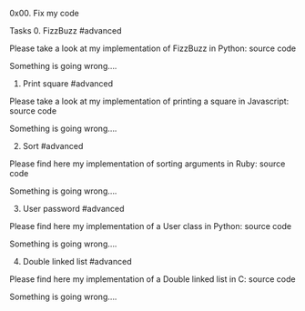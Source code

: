 0x00. Fix my code

Tasks
0. FizzBuzz
#advanced

Please take a look at my implementation of FizzBuzz in Python: source code

Something is going wrong….


1. Print square
#advanced

Please take a look at my implementation of printing a square in Javascript: source code

Something is going wrong….


2. Sort
#advanced

Please find here my implementation of sorting arguments in Ruby: source code

Something is going wrong….


3. User password
#advanced

Please find here my implementation of a User class in Python: source code

Something is going wrong….


4. Double linked list
#advanced

Please find here my implementation of a Double linked list in C: source code

Something is going wrong….

